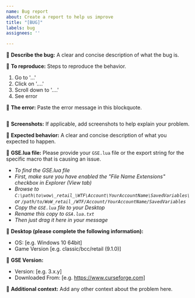 ```yaml
---
name: Bug report
about: Create a report to help us improve
title: "[BUG]"
labels: bug
assignees: ''

---
```


🔵 **Describe the bug:**
A clear and concise description of what the bug is.

🔵 **To reproduce:**
Steps to reproduce the behavior.
1. Go to '...'
2. Click on '....'
3. Scroll down to '....'
4. See error

🔵 **The error:**
Paste the error message in this blockquote.
```

```

🔵 **Screenshots:**
If applicable, add screenshots to help explain your problem.

🔵 **Expected behavior:**
A clear and concise description of what you expected to happen.

🔵 **GSE.lua file:**
Please provide your `GSE.lua` file or the export string for the specific macro that is causing an issue. 
- _To find the GSE.lua file_
- _First, make sure you have enabled the "File Name Extensions" checkbox in Explorer (View tab)_
- _Browse to `C:\path\to\wow\_retail_\WTF\Account\YourAccountName\SavedVariables\` or `/path/to/WoW_retail_/WTF/Account/YourAccountName/SavedVariables`_
- _Copy the `GSE.lua` file to your Desktop_
- _Rename this copy to `GSA.lua.txt`_
- _Then just drag it here in your message_

🔵 **Desktop (please complete the following information):**
 - OS: [e.g. Windows 10 64bit]
 - Game Version [e.g. classic/bcc/retail (9.1.0)]

🔵 **GSE Version:**
 - Version: [e.g. 3.x.y]
 - Downloaded From: [e.g. https://www.curseforge.com]

🔵 **Additional context:**
Add any other context about the problem here.
